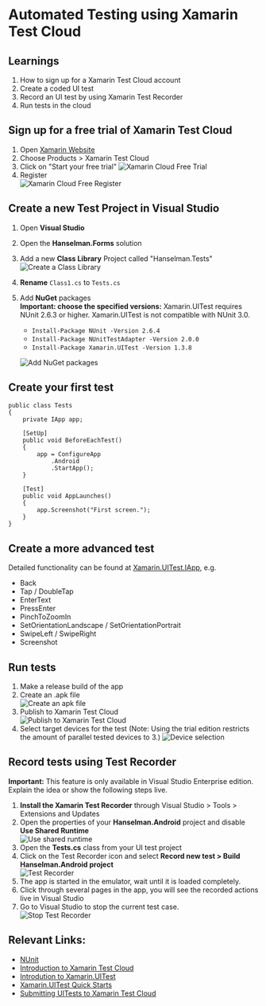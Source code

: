 # Automated Testing using Xamarin Test Cloud

## Learnings

1. How to sign up for a Xamarin Test Cloud account 
1. Create a coded UI test
1. Record an UI test by using Xamarin Test Recorder
1. Run tests in the cloud 

## Sign up for a free trial of Xamarin Test Cloud
1. Open [Xamarin Website](https://www.xamarin.com/)
1. Choose Products > Xamarin Test Cloud
1. Click on "Start your free trial"
   ![Xamarin Cloud Free Trial](images/exercise4/XamarinCloudFreeTrial.png)
1. Register<br/>
   ![Xamarin Cloud Free Register](images/exercise4/XamarinCloudRegister.png)

## Create a new Test Project in Visual Studio
1. Open **Visual Studio**
1. Open the **Hanselman.Forms** solution
1. Add a new **Class Library** Project called "Hanselman.Tests"
   ![Create a Class Library](images/exercise4/ClassLibraryProject.png)
1. **Rename** ```Class1.cs``` to ```Tests.cs```
1. Add **NuGet** packages<br/>
   **Important: choose the specified versions:** Xamarin.UITest requires NUnit 2.6.3 or higher. Xamarin.UITest is not compatible with NUnit 3.0.

   * ```Install-Package NUnit -Version 2.6.4 ```
   * ```Install-Package NUnitTestAdapter -Version 2.0.0```
   * ```Install-Package Xamarin.UITest -Version 1.3.8```

   ![Add NuGet packages](images/exercise4/nuget.PNG)

## Create your first test
```
public class Tests
{
    private IApp app;

    [SetUp]
    public void BeforeEachTest()
    {
        app = ConfigureApp
            .Android
            .StartApp();
    }

    [Test]
    public void AppLaunches()
    {
        app.Screenshot("First screen.");
    }
}
```

## Create a more advanced test

Detailed functionality can be found at [Xamarin.UITest.IApp](https://developer.xamarin.com/api/type/Xamarin.UITest.IApp/), e.g.
* Back
* Tap / DoubleTap
* EnterText
* PressEnter
* PinchToZoomIn
* SetOrientationLandscape / SetOrientationPortrait
* SwipeLeft / SwipeRight
* Screenshot

## Run tests
1. Make a release build of the app
1. Create an .apk file<br/>
   ![Create an apk file](images/exercise4/CreateApk.png)
1. Publish to Xamarin Test Cloud   
   ![Publish to Xamarin Test Cloud](images/exercise4/PublishTests.png)
1. Select target devices for the test (Note: Using the trial edition restricts the amount of parallel tested devices to 3.)
   ![Device selection](images/exercise4/XamarinTestCloudSelectDevice.PNG)

## Record tests using Test Recorder
**Important:** This feature is only available in Visual Studio Enterprise edition. Explain the idea or show the following steps live.

1. **Install the Xamarin Test Recorder** through Visual Studio > Tools > Extensions and Updates
1. Open the properties of your **Hanselman.Android** project and disable **Use Shared Runtime**<br/>
   ![Use shared runtime](images/exercise4/XamarinTestRecorderSharedRuntime.png)
1. Open the **Tests.cs** class from your UI test project
1. Click on the Test Recorder icon and select **Record new test > Build Hanselman.Android project**<br/>
   ![Test Recorder](images/exercise4/XamarinTestRecorderRecord.png)
1. The app is started in the emulator, wait until it is loaded completely.
1. Click through several pages in the app, you will see the recorded actions live in Visual Studio
1. Go to Visual Studio to stop the current test case.<br/>
   ![Stop Test Recorder](images/exercise4/XamarinTestRecorderStop.png)


## Relevant Links:
* [NUnit](http://www.nunit.org/)
* [Introduction to Xamarin Test Cloud](https://developer.xamarin.com/guides/testcloud/introduction-to-test-cloud)  
* [Introdution to Xamarin.UITest](https://developer.xamarin.com/guides/testcloud/uitest/intro-to-uitest/)
* [Xamarin.UITest Quick Starts](https://developer.xamarin.com/guides/testcloud/uitest/quickstarts/)
* [Submitting UITests to Xamarin Test Cloud](https://developer.xamarin.com/guides/testcloud/uitest/working-with/submitting-tests-to-xamarin-test-cloud/)
